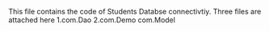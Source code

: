 This file contains the code of Students Databse connectivtiy.
Three files are attached here 
1.com.Dao
2.com.Demo
com.Model

